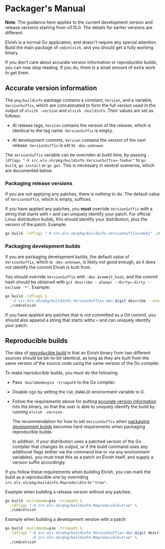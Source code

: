 # Packager's Manual

**Note**: The guidance here applies to the current development version and
release versions starting from v0.15.0. The details for earlier versions are
different.

Elvish is a normal Go application, and doesn't require any special attention.
Build the main package of `cmd/elvish`, and you should get a fully working
binary.

If you don't care about accurate version information or reproducible builds, you
can now stop reading. If you do, there is a small amount of extra work to get
them.

## Accurate version information

The `pkg/buildinfo` package contains a constant, `Version`, and a variable,
`VersionSuffix`, which are concatenated to form the full version used in the
output of `elvish -version` and `elvish -buildinfo`. Their values are set as
follows:

-   At release tags, `Version` contains the version of the release, which is
    identical to the tag name. `VersionSuffix` is empty.

-   At development commits, `Version` contains the version of the next release.
    `VersionSuffix` is set to `-dev.unknown`.

The `VersionSuffix` variable can be overriden at build time, by passing
`-ldflags "-X src.elv.sh/pkg/buildinfo.VersionSuffix=-foobar"` to `go build`,
`go install` or `go get`. This is necessary in several scenarios, which are
documented below.

### Packaging release versions

If you are not applying any patches, there is nothing to do. The default value
of `VersionSuffix`, which is empty, suffices.

If you have applied any patches, you **must** override `VersionSuffix` with a
string that starts with `+` and can uniquely identify your patch. For official
Linux distribution builds, this should identify your distribution, plus the
version of the patch. Example:

```sh
go build -ldflags "-X src.elv.sh/pkg/buildinfo.VersionSuffix=+deb1" ./cmd/elvish
```

### Packaging development builds

If you are packaging development builds, the default value of `VersionSuffix`,
which is `-dev.unknown`, is likely not good enough, as it does not identify the
commit Elvish is built from.

You should override `VersionSuffix` with `-dev.$commit_hash`, and the commit
hash should be obtained with
`git describe --always --dirty=-dirty --exclude '*'`. Example:

```sh
go build -ldflags \
  "-X src.elv.sh/pkg/buildinfo.VersionSuffix=-dev.$(git describe --always --dirty=-dirty --exclude '*')" \
  ./cmd/elvish
```

If you have applied any patches that is not committed as a Git commit, you
should also append a string that starts withs `+` and can uniquely identify your
patch.

## Reproducible builds

The idea of
[reproducible build](https://en.wikipedia.org/wiki/Reproducible_builds) is that
an Elvish binary from two different sources should be bit-to-bit identical, as
long as they are built from the same version of the source code using the same
version of the Go compiler.

To make reproducible builds, you must do the following:

-   Pass `-buildmode=pie -trimpath` to the Go compiler.

-   Disable cgo by setting the `CGO_ENABLED` environment variable to 0.

-   Follow the requirements above for putting
    [accurate version information](#accurate-version-information) into the
    binary, so that the user is able to uniquely identify the build by running
    `elvish -version`.

    The recommendation for how to set `VersionSuffix` when
    [packaging development builds](#packaging-development-builds) becomes hard
    requirements when packaging reproducible builds.

    In addition, if your distribution uses a patched version of the Go compiler
    that changes its output, or if the build command uses any additional flags
    (either via the command line or via any environment variables), you must
    treat this as a patch on Elvish itself, and supply a version suffix
    accordingly.

If you follow these requirements when building Elvish, you can mark the build as
a reproducible one by overriding `src.elv.sh/pkg/buildinfo.Reproducible` to
`"true"`.

Example when building a release version without any patches:

```sh
go build -buildmode=pie -trimpath \
  -ldflags "-X src.elv.sh/pkg/buildinfo.Reproducible=true" \
  ./cmd/elvish
```

Example when building a development version with a patch:

```sh
go build -buildmode=pie -trimpath \
  -ldflags "-X src.elv.sh/pkg/buildinfo.VersionSuffix=-dev.$(git describe --always --dirty=-dirty --exclude '*')-deb0 \
            -X src.elv.sh/pkg/buildinfo.Reproducible=true" \
  ./cmd/elvish
```

